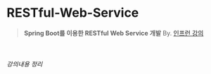 # RESTful-Web-Service
> **Spring Boot를 이용한 RESTful Web Service 개발** By. [인프런 강의](https://www.inflearn.com/course/spring-boot-restful-web-services/dashboard)

<br/>

###### 강의내용 정리
